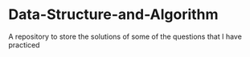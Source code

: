 # Data-Structure-and-Algorithm
A repository to store the solutions of some of the questions that I have practiced 

